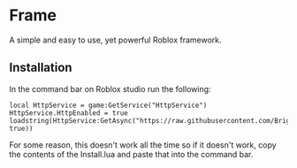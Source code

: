 # Frame
A simple and easy to use, yet powerful Roblox framework.

## Installation
In the command bar on Roblox studio run the following:

```
local HttpService = game:GetService("HttpService") HttpService.HttpEnabled = true loadstring(HttpService:GetAsync("https://raw.githubusercontent.com/BrightSkyz/Frame/master/Install.lua", true))
```

For some reason, this doesn't work all the time so if it doesn't work, copy the contents of the Install.lua and paste that into the command bar.